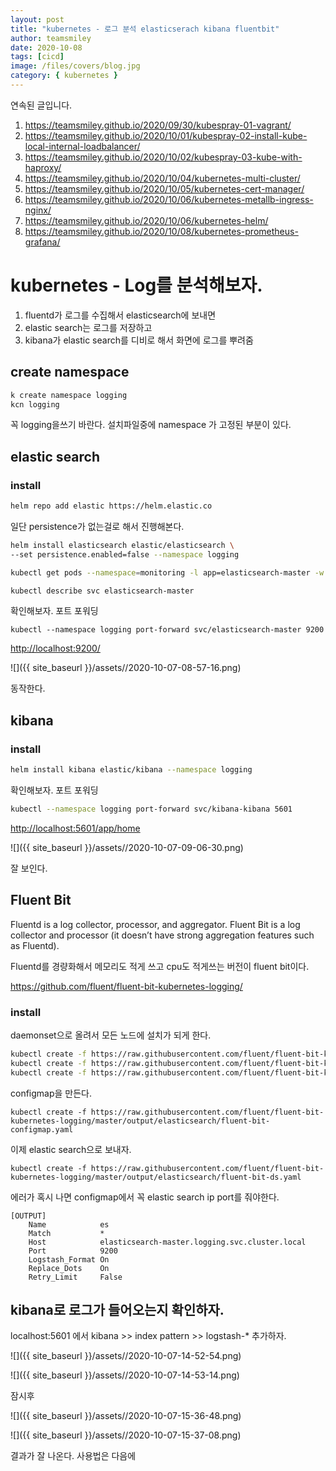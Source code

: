 ```yaml
---
layout: post
title: "kubernetes - 로그 분석 elasticserach kibana fluentbit"
author: teamsmiley
date: 2020-10-08
tags: [cicd]
image: /files/covers/blog.jpg
category: { kubernetes }
---
```


연속된 글입니다.

1. <https://teamsmiley.github.io/2020/09/30/kubespray-01-vagrant/>
1. <https://teamsmiley.github.io/2020/10/01/kubespray-02-install-kube-local-internal-loadbalancer/>
1. <https://teamsmiley.github.io/2020/10/02/kubespray-03-kube-with-haproxy/>
1. <https://teamsmiley.github.io/2020/10/04/kubernetes-multi-cluster/>
1. <https://teamsmiley.github.io/2020/10/05/kubernetes-cert-manager/>
1. <https://teamsmiley.github.io/2020/10/06/kubernetes-metallb-ingress-nginx/>
1. <https://teamsmiley.github.io/2020/10/06/kubernetes-helm/>
1. <https://teamsmiley.github.io/2020/10/08/kubernetes-prometheus-grafana/>

# kubernetes - Log를 분석해보자.

1. fluentd가 로그를 수집해서 elasticsearch에 보내면
1. elastic search는 로그를 저장하고
1. kibana가 elastic search를 디비로 해서 화면에 로그를 뿌려줌

## create namespace

```bash
k create namespace logging
kcn logging
```

꼭 logging을쓰기 바란다. 설치파일중에 namespace 가 고정된 부분이 있다.

## elastic search

### install

```bash
helm repo add elastic https://helm.elastic.co
```

일단 persistence가 없는걸로 해서 진행해본다.

```bash
helm install elasticsearch elastic/elasticsearch \
--set persistence.enabled=false --namespace logging

kubectl get pods --namespace=monitoring -l app=elasticsearch-master -w #상태 모니터링

kubectl describe svc elasticsearch-master
```

확인해보자.
포트 포워딩

```
kubectl --namespace logging port-forward svc/elasticsearch-master 9200
```

<http://localhost:9200/>

![]({{ site_baseurl }}/assets//2020-10-07-08-57-16.png)

동작한다.

## kibana

### install

```bash
helm install kibana elastic/kibana --namespace logging
```

확인해보자.
포트 포워딩

```bash
kubectl --namespace logging port-forward svc/kibana-kibana 5601
```

<http://localhost:5601/app/home>

![]({{ site_baseurl }}/assets//2020-10-07-09-06-30.png)

잘 보인다.

## Fluent Bit

Fluentd is a log collector, processor, and aggregator.
Fluent Bit is a log collector and processor (it doesn’t have strong aggregation features such as Fluentd).

Fluentd를 경량화해서 메모리도 적게 쓰고 cpu도 적게쓰는 버전이 fluent bit이다.

<https://github.com/fluent/fluent-bit-kubernetes-logging/>

### install

daemonset으로 올려서 모든 노드에 설치가 되게 한다.

```bash
kubectl create -f https://raw.githubusercontent.com/fluent/fluent-bit-kubernetes-logging/master/fluent-bit-service-account.yaml
kubectl create -f https://raw.githubusercontent.com/fluent/fluent-bit-kubernetes-logging/master/fluent-bit-role.yaml
kubectl create -f https://raw.githubusercontent.com/fluent/fluent-bit-kubernetes-logging/master/fluent-bit-role-binding.yaml
```

configmap을 만든다.

```
kubectl create -f https://raw.githubusercontent.com/fluent/fluent-bit-kubernetes-logging/master/output/elasticsearch/fluent-bit-configmap.yaml
```

이제 elastic search으로 보내자.

```
kubectl create -f https://raw.githubusercontent.com/fluent/fluent-bit-kubernetes-logging/master/output/elasticsearch/fluent-bit-ds.yaml
```

에러가 혹시 나면 configmap에서 꼭 elastic search ip port를 줘야한다.

```
[OUTPUT]
    Name            es
    Match           *
    Host            elasticsearch-master.logging.svc.cluster.local
    Port            9200
    Logstash_Format On
    Replace_Dots    On
    Retry_Limit     False
```

## kibana로 로그가 들어오는지 확인하자.

localhost:5601 에서 kibana >> index pattern >> logstash-\* 추가하자.

![]({{ site_baseurl }}/assets//2020-10-07-14-52-54.png)

![]({{ site_baseurl }}/assets//2020-10-07-14-53-14.png)

잠시후

![]({{ site_baseurl }}/assets//2020-10-07-15-36-48.png)

![]({{ site_baseurl }}/assets//2020-10-07-15-37-08.png)

결과가 잘 나온다. 사용법은 다음에

